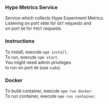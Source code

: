 ### Hype Metrics Service
Service which collects Hype Experiment Metrics.  
Listening on port `4888` for `GET` requests and  
on port `80` for `POST` requests.


### Instructions

To install, execute `npm install`.  
To run, execute `npm start`.  
You might need admin privileges  
to run on port `80` (use `sudo`).

### Docker
To build container, execute `npm run docker`.  
To run container, execute `npm run container`.
